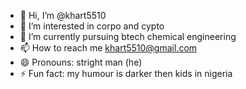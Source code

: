 - 👋 Hi, I’m @khart5510
- 👀 I’m interested in corpo and cypto
- 🌱 I’m currently pursuing btech chemical engineering
- 📫 How to reach me khart5510@gmail.com
- 😄 Pronouns: stright man (he)
- ⚡ Fun fact: my humour is darker then kids in nigeria

<!---
khart5510/khart5510 is a ✨ special ✨ repository because its `README.md` (this file) appears on your GitHub profile.
You can click the Preview link to take a look at your changes.
--->
